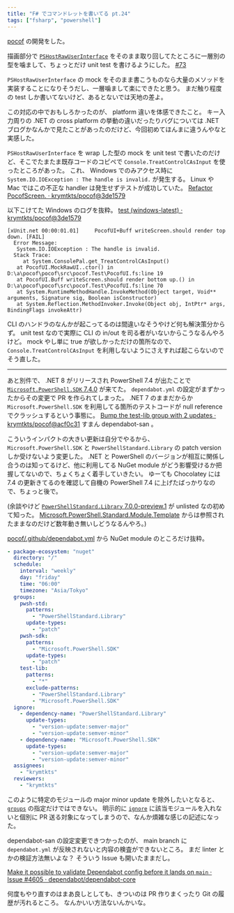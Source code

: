```yaml
---
title: "F# でコマンドレットを書いてる pt.24"
tags: ["fsharp", "powershell"]
---
```


[pocof](https://github.com/krymtkts/pocof) の開発をした。

描画部分で [`PSHostRawUserInterface`](https://learn.microsoft.com/en-us/dotnet/api/system.management.automation.host.pshostrawuserinterface?view=powershellsdk-7.3.0) をそのまま取り回してたところに一層別の型を噛まして、ちょっとだけ unit test を書けるようにした。 [#73](https://github.com/krymtkts/pocof/pull/73)

`PSHostRawUserInterface` の mock をそのまま書こうものなら大量のメソッドを実装することになりそうだし、一層噛まして楽にできたと思う。
まだ触り程度の test しか書いてないけど、あるとないでは天地の差よ。

この対応の中でおもしろかったのが、 platform 違いを体感できたこと。
キー入力周りの .NET の cross platform の挙動の違いだったりバグについては .NET ブログかなんかで見たことがあったのだけど、今回初めてほんまに違うんやなと実感した。

`PSHostRawUserInterface` を wrap した型の mock を unit test で書いたのだけど、そこでたまたま既存コードのコピペで `Console.TreatControlCAsInput` を使ったところがあった。
これ、 Windows でのみアクセス時に `System.IO.IOException : The handle is invalid.` が発生する。 Linux や Mac ではこの不正な handler は発生せずテストが成功していた。 [Refactor PocofScreen. · krymtkts/pocof@3de1579](https://github.com/krymtkts/pocof/actions/runs/6838909170)

以下こけてた Windows のログを抜粋。 [test (windows-latest) · krymtkts/pocof@3de1579](https://github.com/krymtkts/pocof/actions/runs/6838909170/job/18596749738#step:5:66)

```plaintext
[xUnit.net 00:00:01.01]     PocofUI+Buff writeScreen.should render top down. [FAIL]
  Error Message:
   System.IO.IOException : The handle is invalid.
  Stack Trace:
     at System.ConsolePal.get_TreatControlCAsInput()
   at PocofUI.MockRawUI..ctor() in D:\a\pocof\pocof\src\pocof.Test\PocofUI.fs:line 19
   at PocofUI.Buff writeScreen.should render bottom up.() in D:\a\pocof\pocof\src\pocof.Test\PocofUI.fs:line 70
   at System.RuntimeMethodHandle.InvokeMethod(Object target, Void** arguments, Signature sig, Boolean isConstructor)
   at System.Reflection.MethodInvoker.Invoke(Object obj, IntPtr* args, BindingFlags invokeAttr)
```

CLI のハンドラのなんかが起こってるのは間違いなそうやけど何も解決策分からず。 unit test なので実際に CLI の in/out を司る者がいないからこうなるんやろけど。
mock やし単に true が欲しかっただけの箇所なので、 `Console.TreatControlCAsInput` を利用しないようにさえすれば起こらないのでそう直した。

---

あと別件で、 .NET 8 がリリースされ PowerShell 7.4 が出たことで [`Microsoft.PowerShell.SDK` 7.4.0](https://www.nuget.org/packages/Microsoft.PowerShell.SDK/7.4.0) が来てた。
`dependabot.yml` の設定がまずかったからその変更で PR を作られてしまった。
.NET 7 のままだからか `Microsoft.PowerShell.SDK` を利用してる箇所のテストコードが null reference でクラッシュするという事態に。
[Bump the test-lib group with 2 updates · krymtkts/pocof@acf0c31](https://github.com/krymtkts/pocof/actions/runs/6896506479/job/18808902758)
すまん dependabot-san 。

こういうインパクトの大きい更新は自分でやるから、 `Microsoft.PowerShell.SDK` と `PowerShellStandard.Library` の patch version しか受けないよう変更した。
.NET と PowerShell のバージョンが相互に関係し合うのは知ってるけど、他に利用してる NuGet module がどう影響受けるか把握してないので、ちょくちょく着手していきたい。
ゆーても Chocolatey には 7.4 の更新きてるのを確認して自機の PowerShell 7.4 に上げたばっかりなので、ちょっと後で。

(余談やけど [`PowerShellStandard.Library` 7.0.0-preview.1](https://www.nuget.org/packages/PowerShellStandard.Library/7.0.0-preview.1) が unlisted なの初めて知った。
[Microsoft.PowerShell.Standard.Module.Template](https://github.com/PowerShell/PowerShellStandard/blob/59998dced0948864a33fe6aed5f0a07bd12a91a6/src/dotnetTemplate/Microsoft.PowerShell.Standard.Module.Template/Microsoft.PowerShell.Standard.Module.Template/Microsoft.PowerShell.Standard.Module.Template.csproj#L9) からは参照されたままなのだけど数年動き無いしどうなるんやろ。)

[pocof/.github/dependabot.yml](https://github.com/krymtkts/pocof/blob/7dd35cdadeed14444fa85608eba256c6be24d82a/.github/dependabot.yml) から NuGet module のところだけ抜粋。

```yml
- package-ecosystem: "nuget"
  directory: "/"
  schedule:
    interval: "weekly"
    day: "friday"
    time: "06:00"
    timezone: "Asia/Tokyo"
  groups:
    pwsh-std:
      patterns:
        - "PowerShellStandard.Library"
      update-types:
        - "patch"
    pwsh-sdk:
      patterns:
        - "Microsoft.PowerShell.SDK"
      update-types:
        - "patch"
    test-lib:
      patterns:
        - "*"
      exclude-patterns:
        - "PowerShellStandard.Library"
        - "Microsoft.PowerShell.SDK"
  ignore:
    - dependency-name: "PowerShellStandard.Library"
      update-types:
        - "version-update:semver-major"
        - "version-update:semver-minor"
    - dependency-name: "Microsoft.PowerShell.SDK"
      update-types:
        - "version-update:semver-major"
        - "version-update:semver-minor"
  assignees:
    - "krymtkts"
  reviewers:
    - "krymtkts"
```

このように特定のモジュールの major minor update を除外したいとなると、[`groups`](https://docs.github.com/en/code-security/dependabot/dependabot-version-updates/configuration-options-for-the-dependabot.yml-file#groups) の指定だけではできない。
明示的に [`ignore`](https://docs.github.com/en/code-security/dependabot/dependabot-version-updates/configuration-options-for-the-dependabot.yml-file#ignore) に該当モジュールを入れないと個別に PR 送る対象になってしまうので、なんか煩雑な感じの記述になった。

dependabot-san の設定変更できつかったのが、 main branch に `dependabot.yml` が反映されないと内容の検査ができないところ。
まだ linter とかの検証方法無いよな？ そういう Issue も開いたままだし。

[Make it possible to validate Dependabot config before it lands on `main` · Issue #4605 · dependabot/dependabot-core](https://github.com/dependabot/dependabot-core/issues/4605)

何度もやり直すのはまあ良しとしても、きついのは PR 作りまくったり Git の履歴が汚れるところ。
なんかいい方法ないんかいな。
